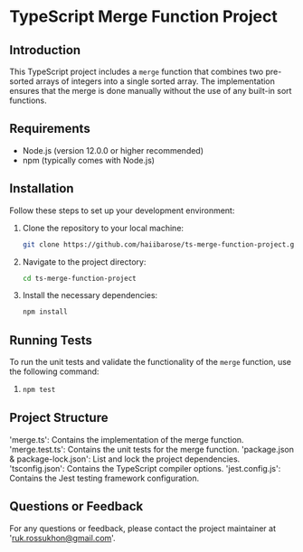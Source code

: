 # TypeScript Merge Function Project

## Introduction
This TypeScript project includes a `merge` function that combines two pre-sorted arrays of integers into a single sorted array. The implementation ensures that the merge is done manually without the use of any built-in sort functions.

## Requirements
- Node.js (version 12.0.0 or higher recommended)
- npm (typically comes with Node.js)

## Installation
Follow these steps to set up your development environment:

1. Clone the repository to your local machine:
   ```sh
   git clone https://github.com/haiibarose/ts-merge-function-project.git 

2. Navigate to the project directory:
   ```sh
   cd ts-merge-function-project

3. Install the necessary dependencies:
   ```sh
   npm install

## Running Tests
To run the unit tests and validate the functionality of the `merge` function, use the following command:
1. ```sh
   npm test

## Project Structure
'merge.ts': Contains the implementation of the merge function.
'merge.test.ts': Contains the unit tests for the merge function.
'package.json & package-lock.json': List and lock the project dependencies.
'tsconfig.json': Contains the TypeScript compiler options.
'jest.config.js': Contains the Jest testing framework configuration.

## Questions or Feedback
For any questions or feedback, please contact the project maintainer at 'ruk.rossukhon@gmail.com'.